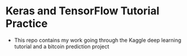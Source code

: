 # Keras and TensorFlow Tutorial Practice
- This repo contains my work going through the Kaggle deep learning tutorial and a bitcoin prediction project